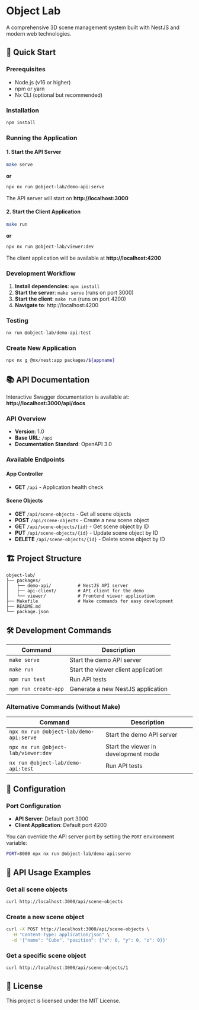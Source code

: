 # Object Lab

A comprehensive 3D scene management system built with NestJS and modern web technologies.

## 🚀 Quick Start

### Prerequisites

- Node.js (v16 or higher)
- npm or yarn
- Nx CLI (optional but recommended)

### Installation

```bash
npm install
```

### Running the Application

#### 1. Start the API Server
```bash
make serve
```
**or**
```bash
npx nx run @object-lab/demo-api:serve
```

The API server will start on **http://localhost:3000**

#### 2. Start the Client Application
```bash
make run
```
**or**
```bash
npx nx run @object-lab/viewer:dev
```

The client application will be available at **http://localhost:4200**

### Development Workflow

1. **Install dependencies**: `npm install`
2. **Start the server**: `make serve` (runs on port 3000)
3. **Start the client**: `make run` (runs on port 4200)
4. **Navigate to**: http://localhost:4200

### Testing

```bash
nx run @object-lab/demo-api:test
```

### Create New Application

```bash
npx nx g @nx/nest:app packages/${appname}
```

## 📚 API Documentation

Interactive Swagger documentation is available at: **http://localhost:3000/api/docs**

### API Overview

- **Version**: 1.0
- **Base URL**: `/api`
- **Documentation Standard**: OpenAPI 3.0

### Available Endpoints

#### App Controller
- **GET** `/api` - Application health check

#### Scene Objects
- **GET** `/api/scene-objects` - Get all scene objects
- **POST** `/api/scene-objects` - Create a new scene object
- **GET** `/api/scene-objects/{id}` - Get scene object by ID
- **PUT** `/api/scene-objects/{id}` - Update scene object by ID
- **DELETE** `/api/scene-objects/{id}` - Delete scene object by ID

## 🏗️ Project Structure

```
object-lab/
├── packages/
│   ├── demo-api/          # NestJS API server
│   ├── api-client/        # API client for the demo
│   └── viewer/            # Frontend viewer application
├── Makefile               # Make commands for easy development
├── README.md
└── package.json
```

## 🛠️ Development Commands

| Command                | Description                          |
| ---------------------- | ------------------------------------ |
| `make serve`          | Start the demo API server            |
| `make run`            | Start the viewer client application  |
| `npm run test`        | Run API tests                        |
| `npm run create-app`  | Generate a new NestJS application    |

### Alternative Commands (without Make)

| Command                                      | Description                          |
| -------------------------------------------- | ------------------------------------ |
| `npx nx run @object-lab/demo-api:serve`     | Start the demo API server            |
| `npx nx run @object-lab/viewer:dev`         | Start the viewer in development mode |
| `nx run @object-lab/demo-api:test`          | Run API tests                        |

## 🔧 Configuration

### Port Configuration

- **API Server**: Default port 3000
- **Client Application**: Default port 4200

You can override the API server port by setting the `PORT` environment variable:

```bash
PORT=8080 npx nx run @object-lab/demo-api:serve
```

## 📖 API Usage Examples

### Get all scene objects

```bash
curl http://localhost:3000/api/scene-objects
```

### Create a new scene object

```bash
curl -X POST http://localhost:3000/api/scene-objects \
  -H "Content-Type: application/json" \
  -d '{"name": "Cube", "position": {"x": 0, "y": 0, "z": 0}}'
```

### Get a specific scene object

```bash
curl http://localhost:3000/api/scene-objects/1
```
## 📄 License

This project is licensed under the MIT License.